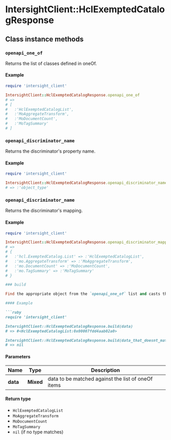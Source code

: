 # IntersightClient::HclExemptedCatalogResponse

## Class instance methods

### `openapi_one_of`

Returns the list of classes defined in oneOf.

#### Example

```ruby
require 'intersight_client'

IntersightClient::HclExemptedCatalogResponse.openapi_one_of
# =>
# [
#   :'HclExemptedCatalogList',
#   :'MoAggregateTransform',
#   :'MoDocumentCount',
#   :'MoTagSummary'
# ]
```

### `openapi_discriminator_name`

Returns the discriminator's property name.

#### Example

```ruby
require 'intersight_client'

IntersightClient::HclExemptedCatalogResponse.openapi_discriminator_name
# => :'object_type'
```

### `openapi_discriminator_name`

Returns the discriminator's mapping.

#### Example

```ruby
require 'intersight_client'

IntersightClient::HclExemptedCatalogResponse.openapi_discriminator_mapping
# =>
# {
#   :'hcl.ExemptedCatalog.List' => :'HclExemptedCatalogList',
#   :'mo.AggregateTransform' => :'MoAggregateTransform',
#   :'mo.DocumentCount' => :'MoDocumentCount',
#   :'mo.TagSummary' => :'MoTagSummary'
# }

### build

Find the appropriate object from the `openapi_one_of` list and casts the data into it.

#### Example

```ruby
require 'intersight_client'

IntersightClient::HclExemptedCatalogResponse.build(data)
# => #<HclExemptedCatalogList:0x00007fdd4aab02a0>

IntersightClient::HclExemptedCatalogResponse.build(data_that_doesnt_match)
# => nil
```

#### Parameters

| Name | Type | Description |
| ---- | ---- | ----------- |
| **data** | **Mixed** | data to be matched against the list of oneOf items |

#### Return type

- `HclExemptedCatalogList`
- `MoAggregateTransform`
- `MoDocumentCount`
- `MoTagSummary`
- `nil` (if no type matches)

